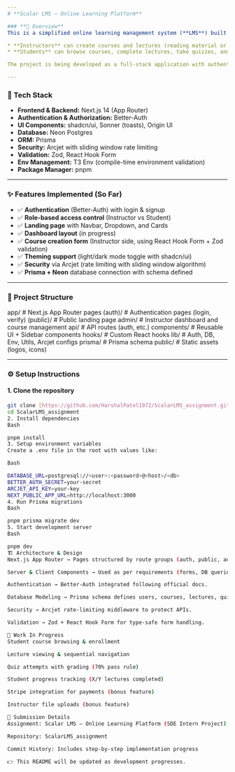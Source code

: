 ```yaml
---
# **Scalar LMS – Online Learning Platform**

### **📌 Overview**
This is a simplified online learning management system (**LMS**) built as part of the SDE Intern Assignment. The platform supports two types of users: **Instructors** and **Students**.

* **Instructors** can create courses and lectures (reading material or quizzes).
* **Students** can browse courses, complete lectures, take quizzes, and track their progress.

The project is being developed as a full-stack application with authentication, authorization, progress tracking, and a clean UI.

---
```

### **🚀 Tech Stack**
* **Frontend & Backend:** Next.js 14 (App Router)
* **Authentication & Authorization:** Better-Auth
* **UI Components:** shadcn/ui, Sonner (toasts), Origin UI
* **Database:** Neon Postgres
* **ORM:** Prisma
* **Security:** Arcjet with sliding window rate limiting
* **Validation:** Zod, React Hook Form
* **Env Management:** T3 Env (compile-time environment validation)
* **Package Manager:** pnpm

---
### **✨ Features Implemented (So Far)**
* ✅ **Authentication** (Better-Auth) with login & signup
* ✅ **Role-based access control** (Instructor vs Student)
* ✅ **Landing page** with Navbar, Dropdown, and Cards
* ✅ **Dashboard layout** (in progress)
* ✅ **Course creation form** (Instructor side, using React Hook Form + Zod validation)
* ✅ **Theming support** (light/dark mode toggle with shadcn/ui)
* ✅ **Security** via Arcjet (rate limiting with sliding window algorithm)
* ✅ **Prisma + Neon** database connection with schema defined

---
### **📂 Project Structure**
app/                # Next.js App Router pages
(auth)/           # Authentication pages (login, verify)
(public)/         # Public landing page
admin/            # Instructor dashboard and course management
api/              # API routes (auth, etc.)
components/         # Reusable UI + Sidebar components
hooks/              # Custom React hooks
lib/                # Auth, DB, Env, Utils, Arcjet configs
prisma/             # Prisma schema
public/             # Static assets (logos, icons)


---
### **⚙️ Setup Instructions**

#### **1. Clone the repository**
```bash
git clone [https://github.com/HarshalPatel1972/ScalarLMS_assignment.git](https://github.com/HarshalPatel1972/ScalarLMS_assignment.git)
cd ScalarLMS_assignment
2. Install dependencies
Bash

pnpm install
3. Setup environment variables
Create a .env file in the root with values like:

Bash

DATABASE_URL=postgresql://<user>:<password>@<host>/<db>
BETTER_AUTH_SECRET=your-secret
ARCJET_API_KEY=your-key
NEXT_PUBLIC_APP_URL=http://localhost:3000
4. Run Prisma migrations
Bash

pnpm prisma migrate dev
5. Start development server
Bash

pnpm dev
🏗️ Architecture & Design
Next.js App Router → Pages structured by route groups (auth, public, admin).

Server & Client Components → Used as per requirements (forms, DB queries, UI interactivity).

Authentication → Better-Auth integrated following official docs.

Database Modeling → Prisma schema defines users, courses, lectures, quizzes, and progress.

Security → Arcjet rate-limiting middleware to protect APIs.

Validation → Zod + React Hook Form for type-safe form handling.

🔮 Work In Progress
Student course browsing & enrollment

Lecture viewing & sequential navigation

Quiz attempts with grading (70% pass rule)

Student progress tracking (X/Y lectures completed)

Stripe integration for payments (bonus feature)

Instructor file uploads (bonus feature)

📜 Submission Details
Assignment: Scalar LMS – Online Learning Platform (SDE Intern Project)

Repository: ScalarLMS_assignment

Commit History: Includes step-by-step implementation progress

👉 This README will be updated as development progresses.
